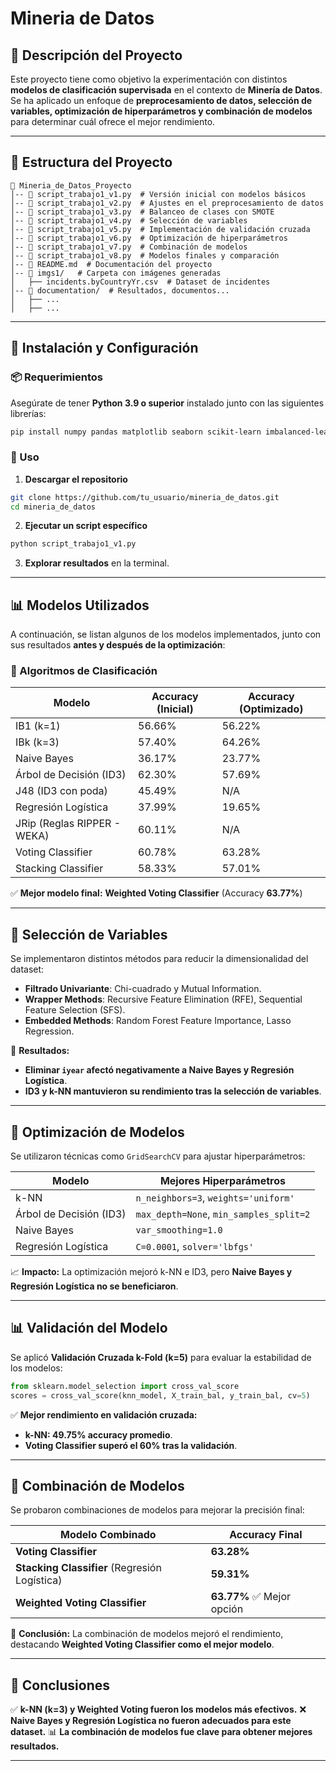 # Mineria de Datos

## 📌 Descripción del Proyecto
Este proyecto tiene como objetivo la experimentación con distintos **modelos de clasificación supervisada** en el contexto de **Minería de Datos**. Se ha aplicado un enfoque de **preprocesamiento de datos, selección de variables, optimización de hiperparámetros y combinación de modelos** para determinar cuál ofrece el mejor rendimiento.

---
## 📂 Estructura del Proyecto

```
📁 Mineria_de_Datos_Proyecto
│-- 📄 script_trabajo1_v1.py  # Versión inicial con modelos básicos
│-- 📄 script_trabajo1_v2.py  # Ajustes en el preprocesamiento de datos
│-- 📄 script_trabajo1_v3.py  # Balanceo de clases con SMOTE
│-- 📄 script_trabajo1_v4.py  # Selección de variables
│-- 📄 script_trabajo1_v5.py  # Implementación de validación cruzada
│-- 📄 script_trabajo1_v6.py  # Optimización de hiperparámetros
│-- 📄 script_trabajo1_v7.py  # Combinación de modelos
│-- 📄 script_trabajo1_v8.py  # Modelos finales y comparación
│-- 📄 README.md  # Documentación del proyecto
│-- 📁 imgs1/   # Carpeta con imágenes generadas
│   ├── incidents.byCountryYr.csv  # Dataset de incidentes
│-- 📁 documentation/  # Resultados, documentos...
│   ├── ...
│   ├── ...
```

---
## 🚀 Instalación y Configuración

### **📦 Requerimientos**
Asegúrate de tener **Python 3.9 o superior** instalado junto con las siguientes librerías:
```bash
pip install numpy pandas matplotlib seaborn scikit-learn imbalanced-learn
```

### **📂 Uso**
1. **Descargar el repositorio**
```bash
git clone https://github.com/tu_usuario/mineria_de_datos.git
cd mineria_de_datos
```
2. **Ejecutar un script específico**
```bash
python script_trabajo1_v1.py
```
3. **Explorar resultados** en la terminal.

---
## 📊 Modelos Utilizados
A continuación, se listan algunos de los modelos implementados, junto con sus resultados **antes y después de la optimización**:

### **📌 Algoritmos de Clasificación**
| Modelo | Accuracy (Inicial) | Accuracy (Optimizado) |
|--------|-------------------|----------------------|
| IB1 (k=1) | 56.66% | 56.22% |
| IBk (k=3) | 57.40% | 64.26% |
| Naive Bayes | 36.17% | 23.77% |
| Árbol de Decisión (ID3) | 62.30% | 57.69% |
| J48 (ID3 con poda) | 45.49% | N/A |
| Regresión Logística | 37.99% | 19.65% |
| JRip (Reglas RIPPER - WEKA) | 60.11% | N/A |
| Voting Classifier | 60.78% | 63.28% |
| Stacking Classifier | 58.33% | 57.01% |

✅ **Mejor modelo final:** **Weighted Voting Classifier** (Accuracy **63.77%**)

---
## 📌 Selección de Variables
Se implementaron distintos métodos para reducir la dimensionalidad del dataset:
- **Filtrado Univariante**: Chi-cuadrado y Mutual Information.
- **Wrapper Methods**: Recursive Feature Elimination (RFE), Sequential Feature Selection (SFS).
- **Embedded Methods**: Random Forest Feature Importance, Lasso Regression.

🔎 **Resultados:**
- **Eliminar `iyear` afectó negativamente a Naive Bayes y Regresión Logística**.
- **ID3 y k-NN mantuvieron su rendimiento tras la selección de variables**.

---
## 🔧 Optimización de Modelos
Se utilizaron técnicas como `GridSearchCV` para ajustar hiperparámetros:

| Modelo | Mejores Hiperparámetros |
|--------|------------------------|
| k-NN | `n_neighbors=3`, `weights='uniform'` |
| Árbol de Decisión (ID3) | `max_depth=None`, `min_samples_split=2` |
| Naive Bayes | `var_smoothing=1.0` |
| Regresión Logística | `C=0.0001`, `solver='lbfgs'` |

📈 **Impacto:** La optimización mejoró k-NN e ID3, pero **Naive Bayes y Regresión Logística no se beneficiaron**.

---
## 📊 Validación del Modelo
Se aplicó **Validación Cruzada k-Fold (k=5)** para evaluar la estabilidad de los modelos:

```python
from sklearn.model_selection import cross_val_score
scores = cross_val_score(knn_model, X_train_bal, y_train_bal, cv=5)
```

✅ **Mejor rendimiento en validación cruzada:**
- **k-NN: 49.75% accuracy promedio**.
- **Voting Classifier superó el 60% tras la validación**.

---
## 🔄 Combinación de Modelos
Se probaron combinaciones de modelos para mejorar la precisión final:

| Modelo Combinado | Accuracy Final |
|-----------------|---------------|
| **Voting Classifier** | **63.28%** |
| **Stacking Classifier** (Regresión Logística) | **59.31%** |
| **Weighted Voting Classifier** | **63.77%** ✅ Mejor opción |

📌 **Conclusión:** La combinación de modelos mejoró el rendimiento, destacando **Weighted Voting Classifier como el mejor modelo**.

---
## 📌 Conclusiones
✅ **k-NN (k=3) y Weighted Voting fueron los modelos más efectivos.**
❌ **Naive Bayes y Regresión Logística no fueron adecuados para este dataset.**
📊 **La combinación de modelos fue clave para obtener mejores resultados.**

---


